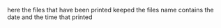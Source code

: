 here the files that have been printed keeped 
the files name contains the date and the time that printed 